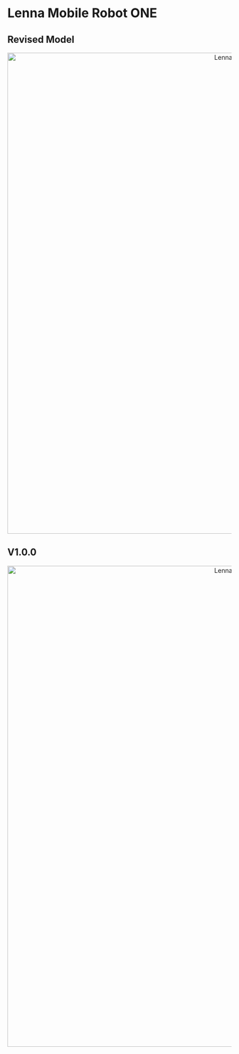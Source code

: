 # Lenna Mobile Robot ONE

## Revised Model

<div align="center">
  <img src="./Figures/LMR-ONE-V2.jpg" alt="Lenna Mobile Robot ONE" width="1080"/>
</div>

## V1.0.0

<div align="center">
  <img src="./Figures/LMR-ONE-V1.jpg" alt="Lenna Mobile Robot ONE" width="1080"/>
</div>
